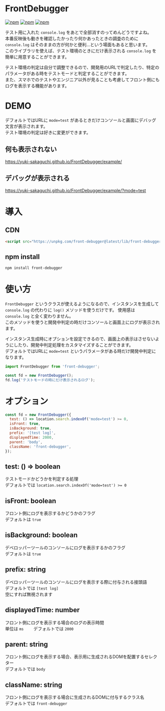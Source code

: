 # FrontDebugger
[![npm](https://img.shields.io/npm/v/front-debugger.svg)](https://www.npmjs.com/package/front-debugger)
[![npm](https://img.shields.io/npm/dt/front-debugger.svg)](https://npmcharts.com/compare/front-debugger?minimal=true)
[![npm](https://img.shields.io/npm/l/front-debugger.svg)](https://www.npmjs.com/package/game-capsule)

テスト用に入れた `console.log` をあとで全部消すのってめんどうですよね。  
本番反映後も動きを確認したかったり何かあったときの調査のために `console.log` はそのままの方が何かと便利...という場面もあると思います。  
このライブラリを使えば、テスト環境のときにだけ表示される `console.log` を簡単に用意することができます。  

テスト環境の判定は自分で調整できるので、開発用のURLで判定したり、特定のパラメータがある時をテストモードと判定することができます。  
また、スマホでのテストやエンジニア以外が見ることも考慮してフロント側にもログを表示する機能があります。


# DEMO
デフォルトではURLに `mode=test` があるときだけコンソールと画面にデバッグ文言が表示されます。  
テスト環境の判定は好きに変更ができます。  

## 何も表示されない  
https://yuki-sakaguchi.github.io/FrontDebugger/example/  

## デバッグが表示される  
https://yuki-sakaguchi.github.io/FrontDebugger/example/?mode=test

# 導入
## CDN
```html
<script src="https://unpkg.com/front-debugger@latest/lib/front-debugger.min.js"></script>
```

## npm install
```bash
npm install front-debugger
```

# 使い方

`FrontDebugger` というクラスが使えるようになるので、インスタンスを生成して `console.log` の代わりに `log()` メソッドを使うだけです。 
使用感は `console.log` と全く変わりません。   
このメソッドを使うと開発中判定の時だけコンソールと画面上にログが表示されます。  

インスタンス生成時にオプションを設定できるので、画面上の表示はさせないようにしたり、開発中判定処理をカスタマイズすることができます。  
デフォルトではURLに `mode=test` というパラメータがある時だけ開発中判定になります。 

```js
import FrontDebugger from 'front-debugger';

const fd = new FrontDebugger();
fd.log('テストモードの時にだけ表示されるログ');
```

# オプション

```js
const fd = new FrontDebugger({
  test: () => location.search.indexOf('mode=test') >= 0,
  isFront: true,
  isBackground: true,
  prefix: '[test log]',
  displayedTime: 2000,
  parent: 'body',
  className: 'front-debugger',
});
```

## test: () => boolean

テストモードかどうかを判定する処理  
デフォルトでは `location.search.indexOf('mode=test') >= 0`

## isFront: boolean

フロント側にログを表示するかどうかのフラグ  
デフォルトは `true`

## isBackground: boolean

デベロッパーツールのコンソールにログを表示するかのフラグ  
デフォルトは `true`

## prefix: string

デベロッパーツールのコンソールにログを表示する際に付与される接頭語  
デフォルトでは `[test log]`  
空にすれば無視されます  

## displayedTime: number

フロント側にログを表示する場合のログの表示時間  
単位は `ms`　　
デフォルトでは `2000` 

## parent: string

フロント側にログを表示する場合、表示用に生成されるDOMを配置するセレクター  
デフォルトでは `body`

## className: string

フロント側にログを表示する場合に生成されるDOMに付与するクラス名  
デフォルトでは `front-debugger`